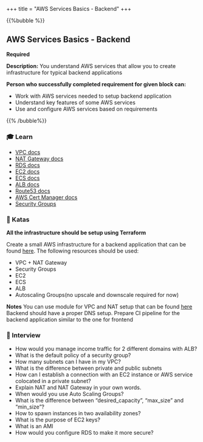 +++
title = "AWS Services Basics - Backend"
+++

{{%bubble %}}

## AWS Services Basics - Backend

**Required**

**Description:** You understand AWS services that allow you to create infrastructure for typical backend applications

**Person who successfully completed requirement for given block can:**

- Work with AWS services needed to setup backend application
- Understand key features of some AWS services
- Use and configure AWS services based on requirements

{{% /bubble%}}

### 🎓 Learn
- [VPC docs](https://docs.aws.amazon.com/vpc/index.html)
- [NAT Gateway docs](https://docs.aws.amazon.com/vpc/latest/userguide/vpc-nat-gateway.html)
- [RDS docs](https://docs.aws.amazon.com/rds/index.html)
- [EC2 docs](https://docs.aws.amazon.com/ec2/index.html)
- [ECS docs](https://docs.aws.amazon.com/ecs/index.html)
- [ALB docs](https://docs.aws.amazon.com/elasticloadbalancing/)
- [Route53 docs](https://docs.aws.amazon.com/route53/index.html)
- [AWS Cert  Manager docs](https://docs.aws.amazon.com/acm/index.html)
- [Security Groups](https://docs.aws.amazon.com/AWSEC2/latest/UserGuide/working-with-security-groups.html)

### 📝 Katas
**All the infrastructure should be setup using Terraform**

Create a small AWS infrastructure for a backend application that can be found [here](https://github.com/qbart/hello-ruby-sinatra). The following resources should be used:
- VPC + NAT Gateway
- Security Groups
- EC2
- ECS
- ALB
- Autoscaling Groups(no upscale and downscale required for now)

**Notes**
You can use module for VPC and NAT setup that can be found [here](https://registry.terraform.io/modules/terraform-aws-modules/vpc/aws/latest)
Backend should have a proper DNS setup.
Prepare CI pipeline for the backend application similar to the one for frontend

### 🎤 Interview
- How would you manage income traffic for 2 different domains with ALB?
- What is the default policy of a security group?
- How many subnets can I have in my VPC?
- What is the difference between private and public subnets
- How can I establish a connection with an EC2 instance or AWS service colocated in a private subnet?
- Explain NAT and NAT Gateway in your own words.
- When would you use Auto Scaling Groups?
- What is the difference between “desired_capacity”, “max_size” and “min_size”?
- How to spawn instances in two availability zones?
- What is the purpose of EC2 keys?
- What is an AMI
- How would you configure RDS to make it more secure?


